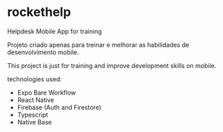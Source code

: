 # rockethelp

Helpdesk Mobile App for training

Projeto criado apenas para treinar e melhorar as habilidades de desenvolvimento mobile.

This project is just for training and improve development skills on mobile.

technologies used:

-   Expo Bare Workflow
-   React Native
-   Firebase (Auth and Firestore)
-   Typescript
-   Native Base
